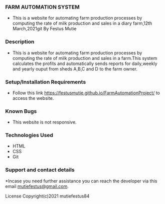 ### FARM AUTOMATION SYSTEM
* This is a website for automating farm production processes by computing the rate of milk production and sales in a  diary farm,12th March,2021git
By Festus Mutie
### Description
* This is a website for automating farm production processes by computing the rate of milk production and sales in a farm.This system calculates the profits and automatically sends reports for daily,weekly and yearly ouput from sheds A,B,C and D to the farm owner.

### Setup/Installation Requirements
* Follow this link https://festusmutie.github.io/FarmAutomationProject/ to access the website.

### Known Bugs
* This website is not responsive.

### Technologies Used
* HTML
* CSS
* Git

### Support and contact details
*Incase you need further assistance you can reach the developer via this email mutiefestus@gmail.com.

License
Copyright(c)2021 mutiefestus84